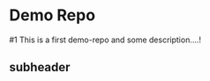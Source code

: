 # Demo Repo
#1 This is a first demo-repo
and some description....!

## subheader
<this is a subHeader updated in vs-Code>